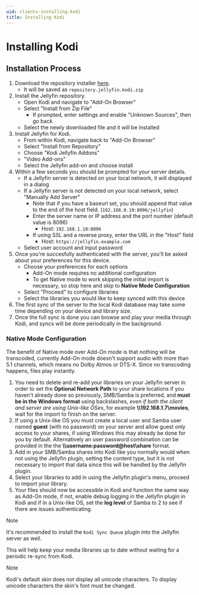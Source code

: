 ```yaml
---
uid: clients-installing-kodi
title: Installing Kodi
---
```


# Installing Kodi

## Installation Process

1. Download the repository installer [here](https://repo.jellyfin.org/releases/client/kodi/repository.jellyfin.kodi.zip).
    * It will be saved as `repository.jellyfin.kodi.zip`
2. Install the Jellyfin repository.
    * Open Kodi and navigate to "Add-On Browser"
    * Select "Install from Zip File"
        * If prompted, enter settings and enable "Unknown Sources", then go back
    * Select the newly downloaded file and it will be installed
3. Install Jellyfin for Kodi.
    * From within Kodi, navigate back to "Add-On Browser"
    * Select "Install from Repository"
    * Choose "Kodi Jellyfin Addons"
    * "Video Add-ons"
    * Select the Jellyfin add-on and choose install
4. Within a few seconds you should be prompted for your server details.
    * If a Jellyfin server is detected on your local network, it will displayed in a dialog
    * If a Jellyfin server is not detected on your local network, select "Manually Add Server"
        * Note that if you have a baseurl set, you should append that value to the end of the host field. (`192.168.0.10:8096/jellyfin`)
        * Enter the server name or IP address and the port number (default value is 8096)
            * Host: `192.168.1.10:8096`
        * If using SSL and a reverse proxy, enter the URL in the "Host" field
            * Host: `https://jellyfin.example.com`
    * Select user account and input password
5. Once you're succesfully authenticated with the server, you'll be asked about your preferences for this device.
    * Choose your preferences for each options
      * Add-On mode requires no additional configuration
      * To get Native mode to work skipping the initial import is necessary, so stop here and skip to **Native Mode Configuration**
    * Select "Proceed" to configure libraries
    * Select the libraries you would like to keep synced with this device
6. The first sync of the server to the local Kodi database may take some time depending on your device and library size.
7. Once the full sync is done you can browse and play your media through Kodi, and syncs will be done periodically in the background.

### Native Mode Configuration

The benefit of Native mode over Add-On mode is that nothing will be transcoded, currently Add-On mode doesn't support audio with more than 5.1 channels, which means no Dolby Atmos or DTS-X. Since no transcoding happens, files play instantly.

1. You need to delete and re-add your libraries on your Jellyfin server in order to set the **Optional Network Path** to your share locations if you haven't already done so previously, SMB/Samba is preferred, and **must be in the Windows format** using backslashes, *even if both the client and server are using Unix-like OSes*, for example **\\\192.168.1.7\movies**, wait for the import to finish on the server.
2. If using a Unix-like OS you must create a local user and Samba user named **guest** (with no password) on your server and allow guest only access to your shares, if using Windows this may already be done for you by default. Alternatively an user password combination can be provided in the the **\\\\username:password@host\share** format.
3. Add in your SMB/Samba shares into Kodi like you normally would when not using the Jellyfin plugin, setting the content type, but it is not necessary to import that data since this will be handled by the Jellyfin plugin.
4. Select your libraries to add in using the Jellyfin plugin's menu, proceed to import your library.
5. Your files should now be accessible in Kodi and function the same way as Add-On mode, if not, enable debug logging in the Jellyfin plugin in Kodi and if in a Unix-like OS, set the **log level** of Samba to 2 to see if there are issues authenticating.

> [!NOTE]
> It's recommended to install the `Kodi Sync Queue` plugin into the Jellyfin server as well.

This will help keep your media libraries up to date without waiting for a periodic re-sync from Kodi.

> [!NOTE]
> Kodi's default skin does not display all unicode characters. To display unicode characters the skin's font must be changed.
